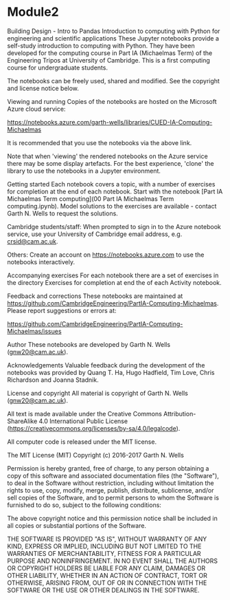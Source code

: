 # Module2
Building Design - Intro to Pandas
Introduction to computing with Python for engineering and scientific applications
These Jupyter notebooks provide a self-study introduction to computing with Python. They have been developed for the computing course in Part IA (Michaelmas Term) of the Engineering Tripos at University of Cambridge. This is a first computing course for undergraduate students.

The notebooks can be freely used, shared and modified. See the copyright and license notice below.

Viewing and running
Copies of the notebooks are hosted on the Microsoft Azure cloud service:

https://notebooks.azure.com/garth-wells/libraries/CUED-IA-Computing-Michaelmas

It is recommended that you use the notebooks via the above link.

Note that when 'viewing' the rendered notebooks on the Azure service there may be some display artefacts. For the best experience, 'clone' the library to use the notebooks in a Jupyter environment.

Getting started
Each notebook covers a topic, with a number of exercises for completion at the end of each notebook. Start with the notebook [Part IA Michaelmas Term computing](00 Part IA Michaelmas Term computing.ipynb). Model solutions to the exercises are available - contact Garth N. Wells to request the solutions.

Cambridge students/staff: When prompted to sign in to the Azure notebook service, use your University of Cambridge email address, e.g. crsid@cam.ac.uk.

Others: Create an account on https://notebooks.azure.com to use the notebooks interactively.

Accompanying exercises
For each notebook there are a set of exercises in the directory Exercises for completion at end the of each Activity notebook.

Feedback and corrections
These notebooks are maintained at https://github.com/CambridgeEngineering/PartIA-Computing-Michaelmas. Please report suggestions or errors at:

https://github.com/CambridgeEngineering/PartIA-Computing-Michaelmas/issues

Author
These notebooks are developed by Garth N. Wells (gnw20@cam.ac.uk).

Acknowledgements
Valuable feedback during the development of the notebooks was provided by Quang T. Ha, Hugo Hadfield, Tim Love, Chris Richardson and Joanna Stadnik.

License and copyright
All material is copyright of Garth N. Wells (gnw20@cam.ac.uk).

All text is made available under the Creative Commons Attribution-ShareAlike 4.0 International Public License (https://creativecommons.org/licenses/by-sa/4.0/legalcode).

All computer code is released under the MIT license.

The MIT License (MIT) Copyright (c) 2016-2017 Garth N. Wells

Permission is hereby granted, free of charge, to any person obtaining a copy of this software and associated documentation files (the "Software"), to deal in the Software without restriction, including without limitation the rights to use, copy, modify, merge, publish, distribute, sublicense, and/or sell copies of the Software, and to permit persons to whom the Software is furnished to do so, subject to the following conditions:

The above copyright notice and this permission notice shall be included in all copies or substantial portions of the Software.

THE SOFTWARE IS PROVIDED "AS IS", WITHOUT WARRANTY OF ANY KIND, EXPRESS OR IMPLIED, INCLUDING BUT NOT LIMITED TO THE WARRANTIES OF MERCHANTABILITY, FITNESS FOR A PARTICULAR PURPOSE AND NONINFRINGEMENT. IN NO EVENT SHALL THE AUTHORS OR COPYRIGHT HOLDERS BE LIABLE FOR ANY CLAIM, DAMAGES OR OTHER LIABILITY, WHETHER IN AN ACTION OF CONTRACT, TORT OR OTHERWISE, ARISING FROM, OUT OF OR IN CONNECTION WITH THE SOFTWARE OR THE USE OR OTHER DEALINGS IN THE SOFTWARE.
